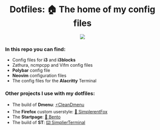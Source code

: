 <div align="center">
<h1>Dotfiles: 🏠 The home of my config files</h1>
</div>

<p align="center">
  <img src="https://github.com/MiguelRAvila/ZenDmenu/blob/master/rsc/ss.png">
</p>

### In this repo you can find:

- Config files for **i3** and **i3blocks**
- Zathura, ncmpcpp and Vifm config files
- **Polybar** config file
- **Neovim** configuration files
- The config files for the **Alacritty** Terminal

### Other projects I use with my dotfiles:

- The build of **Dmenu**: [⚡CleanDmenu](https://github.com/MiguelRAvila/CleanDmenu)
- The **Firefox** custom userstyle: [🦊 SimplerentFox](https://github.com/MiguelRAvila/SimplerentFox)
- The **Startpage**: [🍱 Bento](https://github.com/MiguelRAvila/Bento)
- The build of **ST**: [⌨️ SimplierTerminal](https://github.com/MiguelRAvila/SimplierTerminal)


